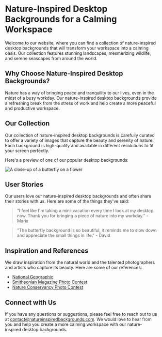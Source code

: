 <!--font:Poppins-->

# Nature-Inspired Desktop Backgrounds for a Calming Workspace

Welcome to our website, where you can find a collection of nature-inspired desktop backgrounds that will transform your workspace into a calming oasis. Our collection features stunning landscapes, mesmerizing wildlife, and serene seascapes from around the world.

## Why Choose Nature-Inspired Desktop Backgrounds?

Nature has a way of bringing peace and tranquility to our lives, even in the midst of a busy workday. Our nature-inspired desktop backgrounds provide a refreshing break from the stress of work and help create a more peaceful and productive workspace.

## Our Collection

Our collection of nature-inspired desktop backgrounds is carefully curated to offer a variety of images that capture the beauty and serenity of nature. Each background is high-quality and available in different resolutions to fit your screen perfectly.

Here's a preview of one of our popular desktop backgrounds:

![A close-up of a butterfly on a flower](#)

## User Stories

Our users love our nature-inspired desktop backgrounds and often share their stories with us. Here are some of the things they've said:

> "I feel like I'm taking a mini-vacation every time I look at my desktop now. Thank you for bringing a piece of nature into my workday." - Maria

> "The butterfly background is so beautiful, it reminds me to slow down and appreciate the small things in life." - David

## Inspiration and References

We draw inspiration from the natural world and the talented photographers and artists who capture its beauty. Here are some of our references:

- [National Geographic](https://www.nationalgeographic.com/photography/)
- [Smithsonian Magazine Photo Contest](https://www.smithsonianmag.com/photocontest/)
- [Nature Conservancy Photo Contest](https://www.nature.org/en-us/get-involved/how-to-help/photo-contest/)

## Connect with Us

If you have any questions or suggestions, please feel free to reach out to us at [contact@natureinspiredbackgrounds.com](mailto:contact@natureinspiredbackgrounds.com). We would love to hear from you and help you create a more calming workspace with our nature-inspired desktop backgrounds.

<!--

Write me content for website with wallpaper which alt text is:

"A close-up of a butterfly on a flower"

The name/title of the page should not be 1:1 copy of the alt text but rather a real content of the website which is using this wallpaper.

- Use markdown format 
- Start with heading
- Heading should be short and concise
- The content should look like a real website 
- The website should not be about the wallpaper, wallpaper is just a related background
- Heading should be contain work "wallpaper" or "background"
- Include real sections like references, contact, user stories, etc. use things relevant to the page purpose.
- Feel free to use structure like headings, bullets, numbering, blockquotes, paragraphs, horizontal lines, etc.
- You can use formatting like bold or _italic_
- You can include UTF-8 emojis
- Links should be only #hash anchors (and you can refer to the document itself)
- Do not include images


---


# Beautiful Nature Wallpaper for Your Desktop Background

Welcome to our website where you can find beautiful nature wallpapers to use as your desktop background. Our wallpaper collection includes stunning landscapes, mesmerizing wildlife, and breathtaking views from around the world. 

## Why Choose Nature Wallpapers?

Nature wallpapers have a calming effect on the mind and help reduce stress levels. They are perfect for those who spend long hours in front of their computer screens and need a break from the monotony of work. 

## Our Collection

Our collection of nature wallpapers is carefully curated to provide you with the best images that capture the essence of nature. Each wallpaper is high-quality and available in different resolutions to fit your screen perfectly. 

Here's a preview of one of our popular wallpapers:

![A close-up of a butterfly on a flower](#)

## User Stories

Our users love our nature wallpapers and often share their stories with us. Here are some of the things they've said:

> "I love changing my desktop background every week, and your nature wallpapers have been my go-to choice for months now." - Sarah

> "The butterfly wallpaper is so beautiful, it reminds me of my childhood days spent in the garden." - John

## References

We source our wallpapers from talented photographers and artists from around the world. Here are some of our references:

- [Unsplash](https://unsplash.com/)
- [Pexels](https://www.pexels.com/)
- [Pixabay](https://pixabay.com/)

## Contact Us

If you have any questions or suggestions, please feel free to reach out to us at [contact@naturewallpapers.com](mailto:contact@naturewallpapers.com). We would love to hear from you!


---


Heading should not include word "wallpaper". The website should not be about the wallpaper itself, wallpaper is just a related background, rewrite whole content.


---


# Find Your Zen with Nature-Inspired Desktop Backgrounds

Welcome to our website, where you can discover stunning nature-inspired desktop backgrounds that will transport you to a peaceful state of mind. Our collection features breathtaking landscapes, mesmerizing wildlife, and serene seascapes from around the world.

## Why Choose Nature-Inspired Backgrounds?

In today's fast-paced world, it's important to take a break and find moments of tranquility. Our nature-inspired desktop backgrounds provide a calming effect on the mind and help reduce stress levels. They are perfect for those who spend long hours in front of their computer screens and need a little escape from the daily grind.

## Our Collection

Our collection of nature-inspired desktop backgrounds is carefully curated to offer a variety of images that capture the beauty and serenity of nature. Each background is high-quality and available in different resolutions to fit your screen perfectly.

Here's a preview of one of our popular desktop backgrounds:

![A close-up of a butterfly on a flower](#)

## User Stories

Our users love our nature-inspired desktop backgrounds and often share their stories with us. Here are some of the things they've said:

> "I feel like I'm on vacation every time I look at my desktop now. Thank you for bringing a piece of nature into my workday." - Maria

> "The butterfly background is so beautiful, it reminds me to slow down and appreciate the small things in life." - David

## Inspiration and References

We draw inspiration from the natural world and the talented photographers and artists who capture its beauty. Here are some of our references:

- [National Geographic](https://www.nationalgeographic.com/photography/)
- [Smithsonian Magazine Photo Contest](https://www.smithsonianmag.com/photocontest/)
- [Nature Conservancy Photo Contest](https://www.nature.org/en-us/get-involved/how-to-help/photo-contest/)

## Connect with Us

If you have any questions or suggestions, please feel free to reach out to us at [contact@natureinspiredbackgrounds.com](mailto:contact@natureinspiredbackgrounds.com). We would love to hear from you and help you find your zen!


---


Heading is too long, rewrite whole content.


---


# Discover the Beauty of Nature with Our Desktop Backgrounds

Welcome to our website, where you can explore a stunning collection of desktop backgrounds inspired by the beauty of nature. Our collection features breathtaking landscapes, mesmerizing wildlife, and serene seascapes from around the world.

## Why Choose Nature-Inspired Desktop Backgrounds?

Our nature-inspired desktop backgrounds offer a refreshing break from the monotony of work and help reduce stress levels. They provide a calming effect on the mind and transport you to a peaceful state of mind, even when you're stuck at your desk.

## Our Collection

Our collection of nature-inspired desktop backgrounds is carefully curated to offer a variety of images that capture the essence of nature. Each background is high-quality and available in different resolutions to fit your screen perfectly.

Here's a preview of one of our popular desktop backgrounds:

![A close-up of a butterfly on a flower](#)

## User Stories

Our users love our nature-inspired desktop backgrounds and often share their stories with us. Here are some of the things they've said:

> "I feel like I'm taking a mini-vacation every time I look at my desktop now. Thank you for bringing a piece of nature into my workday." - Maria

> "The butterfly background is so beautiful, it reminds me to slow down and appreciate the small things in life." - David

## Inspiration and References

We draw inspiration from the natural world and the talented photographers and artists who capture its beauty. Here are some of our references:

- [National Geographic](https://www.nationalgeographic.com/photography/)
- [Smithsonian Magazine Photo Contest](https://www.smithsonianmag.com/photocontest/)
- [Nature Conservancy Photo Contest](https://www.nature.org/en-us/get-involved/how-to-help/photo-contest/)

## Connect with Us

If you have any questions or suggestions, please feel free to reach out to us at [contact@natureinspiredbackgrounds.com](mailto:contact@natureinspiredbackgrounds.com). We would love to hear from you and help you discover the beauty of nature!


---


Heading is too long, rewrite whole content.


---


# Nature-Inspired Desktop Backgrounds for a Calming Workspace

Welcome to our website, where you can find a collection of nature-inspired desktop backgrounds that will transform your workspace into a calming oasis. Our collection features stunning landscapes, mesmerizing wildlife, and serene seascapes from around the world.

## Why Choose Nature-Inspired Desktop Backgrounds?

Nature has a way of bringing peace and tranquility to our lives, even in the midst of a busy workday. Our nature-inspired desktop backgrounds provide a refreshing break from the stress of work and help create a more peaceful and productive workspace.

## Our Collection

Our collection of nature-inspired desktop backgrounds is carefully curated to offer a variety of images that capture the beauty and serenity of nature. Each background is high-quality and available in different resolutions to fit your screen perfectly.

Here's a preview of one of our popular desktop backgrounds:

![A close-up of a butterfly on a flower](#)

## User Stories

Our users love our nature-inspired desktop backgrounds and often share their stories with us. Here are some of the things they've said:

> "I feel like I'm taking a mini-vacation every time I look at my desktop now. Thank you for bringing a piece of nature into my workday." - Maria

> "The butterfly background is so beautiful, it reminds me to slow down and appreciate the small things in life." - David

## Inspiration and References

We draw inspiration from the natural world and the talented photographers and artists who capture its beauty. Here are some of our references:

- [National Geographic](https://www.nationalgeographic.com/photography/)
- [Smithsonian Magazine Photo Contest](https://www.smithsonianmag.com/photocontest/)
- [Nature Conservancy Photo Contest](https://www.nature.org/en-us/get-involved/how-to-help/photo-contest/)

## Connect with Us

If you have any questions or suggestions, please feel free to reach out to us at [contact@natureinspiredbackgrounds.com](mailto:contact@natureinspiredbackgrounds.com). We would love to hear from you and help you create a more calming workspace with our nature-inspired desktop backgrounds.


---


Write me a Google font which is best fitting for the website.

Pick from the list:
- Exo 2
- Alegreya
- Lobster
- Montserrat
- Orbitron
- Inter
- Roboto
- Lato
- Great Vibes
- Raleway
- Futura
- Poppins
- Dancing Script
- Open Sans
- IBM Plex Sans
- Barlow Condensed
- Playfair Display


Write just the font name nothing else.


---


Poppins

-->
